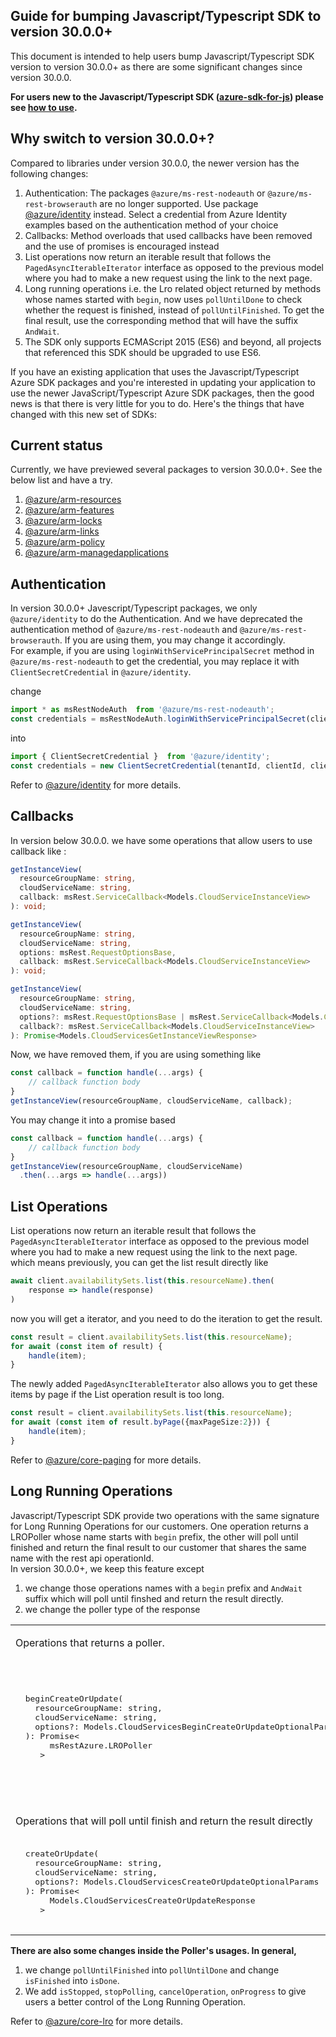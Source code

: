 ## Guide for bumping Javascript/Typescript SDK to version 30.0.0+

This document is intended to help users bump Javascript/Typescript SDK version to version 30.0.0+ as there are some significant changes since version 30.0.0.

**For users new to the Javascript/Typescript SDK ([azure-sdk-for-js](https://github.com/Azure/azure-sdk-for-js)) please see [how to use](./how-to-use.md).**

## Why switch to version 30.0.0+?

Compared to libraries under version 30.0.0, the newer version has the following changes: 

1. Authentication: The packages `@azure/ms-rest-nodeauth` or `@azure/ms-rest-browserauth` are no longer supported. Use package [@azure/identity](https://www.npmjs.com/package/@azure/identity) instead. Select a credential from Azure Identity examples based on the authentication method of your choice
1. Callbacks: Method overloads that used callbacks have been removed and the use of promises is encouraged instead
1. List operations now return an iterable result that follows the `PagedAsyncIterableIterator` interface as opposed to the previous model where you had to make a new request using the link to the next page.
1. Long running operations i.e. the Lro related object returned by methods whose names started with `begin`, now uses `pollUntilDone` to check whether the request is finished, instead of `pollUntilFinished`. To get the final result, use the corresponding method that will have the suffix `AndWait`.
1. The SDK only supports ECMAScript 2015 (ES6) and beyond, all projects that referenced this SDK should be upgraded to use ES6.

If you have an existing application that uses the Javascript/Typescript Azure SDK packages and you're interested in updating your application to use the newer JavaScript/Typescript Azure SDK packages, then the good news is that there is very little for you to do. Here's the things that have changed with this new set of SDKs:

## Current status
Currently, we have previewed several packages to version 30.0.0+. See the below list and have a try.  
1. [@azure/arm-resources](https://www.npmjs.com/package/@azure/arm-resources/v/30.0.0-beta.1)
1. [@azure/arm-features](https://www.npmjs.com/package/@azure/arm-features/v/30.0.0-beta.2)
1. [@azure/arm-locks](https://www.npmjs.com/package/@azure/arm-locks/v/30.0.0-beta.1)
1. [@azure/arm-links](https://www.npmjs.com/package/@azure/arm-links/v/30.0.0-beta.1)
1. [@azure/arm-policy](https://www.npmjs.com/package/@azure/arm-policy/v/30.0.0-beta.1)
1. [@azure/arm-managedapplications](https://www.npmjs.com/package/@azure/arm-managedapplications/v/30.0.0-beta.1)

## Authentication

In version 30.0.0+ Javescript/Typescript packages, we only `@azure/identity` to do the Authentication. And we have deprecated the authentication method of `@azure/ms-rest-nodeauth` and `@azure/ms-rest-browserauth`. If you are using them, you may change it accordingly.  
For example, if you are using `loginWithServicePrincipalSecret` method in `@azure/ms-rest-nodeauth` to get the credential, you may replace it with `ClientSecretCredential` in `@azure/identity`.  

change
```typescript
import * as msRestNodeAuth  from '@azure/ms-rest-nodeauth';
const credentials = msRestNodeAuth.loginWithServicePrincipalSecret(clientId, clientSecret, tenantId);
```
into
```typescript
import { ClientSecretCredential }  from '@azure/identity';
const credentials = new ClientSecretCredential(tenantId, clientId, clientSecrat);
```
Refer to [@azure/identity](https://www.npmjs.com/package/@azure/identity) for more details.


## Callbacks

In version below 30.0.0. we have some operations that allow users to use callback like :

```typeScript
getInstanceView(
  resourceGroupName: string,
  cloudServiceName: string,
  callback: msRest.ServiceCallback<Models.CloudServiceInstanceView>
): void;

getInstanceView(
  resourceGroupName: string,
  cloudServiceName: string,
  options: msRest.RequestOptionsBase,
  callback: msRest.ServiceCallback<Models.CloudServiceInstanceView>
): void;

getInstanceView(
  resourceGroupName: string,
  cloudServiceName: string,
  options?: msRest.RequestOptionsBase | msRest.ServiceCallback<Models.CloudServiceInstanceView>,
  callback?: msRest.ServiceCallback<Models.CloudServiceInstanceView>
): Promise<Models.CloudServicesGetInstanceViewResponse> 
```

Now, we have removed them, if you are using something like 
```typescript
const callback = function handle(...args) {
    // callback function body
}
getInstanceView(resourceGroupName, cloudServiceName, callback);
```
You may change it into a promise based 
```typescript
const callback = function handle(...args) {
    // callback function body
}
getInstanceView(resourceGroupName, cloudServiceName)
  .then(...args => handle(...args))
```

## List Operations

List operations now return an iterable result that follows the `PagedAsyncIterableIterator` interface as opposed to the previous model where you had to make a new request using the link to the next page.  
which means previously, you can get the list result directly like
```typescript
await client.availabilitySets.list(this.resourceName).then(
    response => handle(response)
)
```
now you will get a iterator, and you need to do the iteration to get the result. 
```typescript
const result = client.availabilitySets.list(this.resourceName);
for await (const item of result) {
    handle(item);
}
```
The newly added `PagedAsyncIterableIterator` also allows you to get these items by page if the List operation result is too long.
```typescript
const result = client.availabilitySets.list(this.resourceName);
for await (const item of result.byPage({maxPageSize:2})) {
    handle(item);
}
```
Refer to [@azure/core-paging](https://www.npmjs.com/package/@azure/core-paging) for more details.

## Long Running Operations

Javascript/Typescript SDK provide two operations with the same signature for Long Running Operations for our customers. One operation returns a LROPoller whose name starts with `begin` prefix, the other will poll until finished and return the final result to our customer that shares the same name with the rest api operationId.  
In version 30.0.0+, we keep this feature except 
1. we change those operations names with a `begin` prefix and `AndWait` suffix which will poll until finshed and return the result directly.  
1. we change the poller type of the response

<!-- markdownlint-disable MD033 -->
<table>
  <tr>
    <td colspan="2">
      <p>
        Operations that returns a poller.
      </p>
    </td>
  </tr>
  <tr>
    <td>
      <pre lang="typescript">
  beginCreateOrUpdate(
    resourceGroupName: string,
    cloudServiceName: string,
    options?: Models.CloudServicesBeginCreateOrUpdateOptionalParams
  ): Promise<
       msRestAzure.LROPoller
     >
      </pre>
    </td>
    <td>
      <pre lang="typescript">
  async beginCreateOrUpdate(
    resourceGroupName: string,
    cloudServiceName: string,
    options?: CloudServicesCreateOrUpdateOptionalParams
  ): Promise<
    PollerLike<
      PollOperationState<
        CloudServicesCreateOrUpdateResponse
      >,
      CloudServicesCreateOrUpdateResponse
    >
  >
      </pre>
    </td>
  </tr>
  <tr>
    <td colspan="2">
      <p>
        Operations that will poll until finish and return the result directly
      </p>
    </td>
  </tr>
  <tr>
    <td>
      <pre lang="typescript">
  createOrUpdate(
    resourceGroupName: string,
    cloudServiceName: string,
    options?: Models.CloudServicesCreateOrUpdateOptionalParams
  ): Promise<
       Models.CloudServicesCreateOrUpdateResponse
     >
      </pre>
    </td>
    <td>
      <pre lang="typescript">
  async beginCreateOrUpdateAndWait(
    resourceGroupName: string,
    cloudServiceName: string,
    options?: CloudServicesCreateOrUpdateOptionalParams
  ): Promise<
       CloudServicesCreateOrUpdateResponse
     >
      </pre>
    </td>
  </tr>
</table>
<!-- markdownlint-enable MD033 -->

**There are also some changes inside the Poller's usages. In general,**
1. we change `pollUntilFinished` into `pollUntilDone` and change `isFinished` into `isDone`.
1. We add `isStopped`, `stopPolling`, `cancelOperation`, `onProgress` to give users a better control of the Long Running Operation. 

Refer to [@azure/core-lro](https://www.npmjs.com/package/@azure/core-lro) for more details.
